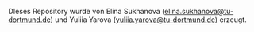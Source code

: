 ﻿DIeses Repository wurde von Elina Sukhanova (elina.sukhanova@tu-dortmund.de) und Yuliia Yarova (yuliia.yarova@tu-dortmund.de) erzeugt.
